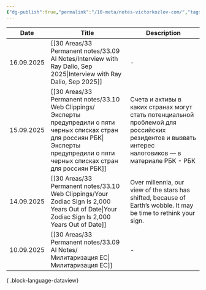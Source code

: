 ```yaml
---
{"dg-publish":true,"permalink":"/10-meta/notes-victorkozlov-com/","tags":["gardenEntry"],"created":"2025-09-04T17:43:05.836+02:00"}
---
```


| Date       | Title                                                                                                                                                                                         | Description                                                                                                                                        |
| ---------- | --------------------------------------------------------------------------------------------------------------------------------------------------------------------------------------------- | -------------------------------------------------------------------------------------------------------------------------------------------------- |
| 16.09.2025 | [[30 Areas/33 Permanent notes/33.09 AI Notes/Interview with Ray Dalio, Sep 2025\|Interview with Ray Dalio, Sep 2025]]                                                                      | \-                                                                                                                                                 |
| 15.09.2025 | [[30 Areas/33 Permanent notes/33.10 Web Clippings/Эксперты предупредили о пяти черных списках стран для россиян  РБК\|Эксперты предупредили о пяти черных списках стран для россиян  РБК]] | Счета и активы в каких странах могут стать потенциальной проблемой для российских резидентов и вызвать интерес налоговиков — в материале РБК - РБК |
| 14.09.2025 | [[30 Areas/33 Permanent notes/33.10 Web Clippings/Your Zodiac Sign Is 2,000 Years Out of Date\|Your Zodiac Sign Is 2,000 Years Out of Date]]                                               | Over millennia, our view of the stars has shifted, because of Earth’s wobble. It may be time to rethink your sign.                                 |
| 10.09.2025 | [[30 Areas/33 Permanent notes/33.09 AI Notes/Милитаризация ЕС\|Милитаризация ЕС]]                                                                                                          | \-                                                                                                                                                 |

{ .block-language-dataview}
